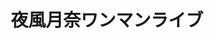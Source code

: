---
title: 夜風月奈ワンマンライブ
category: live
place: 池袋 RUIDO K3
tags: support, band, key
layout: template_live
---